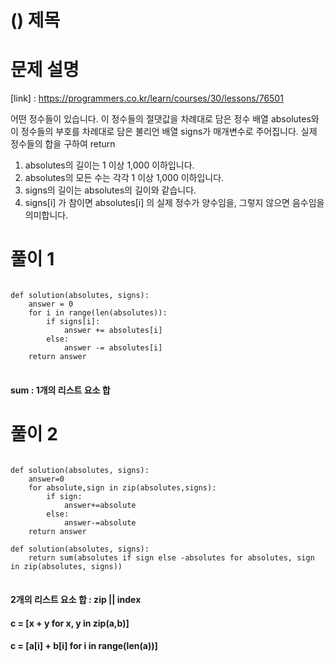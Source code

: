 # () 제목
# 문제 설명
[link] : https://programmers.co.kr/learn/courses/30/lessons/76501

어떤 정수들이 있습니다. 이 정수들의 절댓값을 차례대로 담은 정수 배열 absolutes와 이 정수들의 부호를 차례대로 담은 불리언 배열 signs가 매개변수로 주어집니다. 실제 정수들의 합을 구하여 return 
1. absolutes의 길이는 1 이상 1,000 이하입니다.
2. absolutes의 모든 수는 각각 1 이상 1,000 이하입니다.
3. signs의 길이는 absolutes의 길이와 같습니다.
4. signs[i] 가 참이면 absolutes[i] 의 실제 정수가 양수임을, 그렇지 않으면 음수임을 의미합니다.
# 풀이 1
<pre>
<code>
def solution(absolutes, signs):
    answer = 0
    for i in range(len(absolutes)):
        if signs[i]:
            answer += absolutes[i]
        else:
            answer -= absolutes[i]
    return answer
</code>
</pre>
#### sum : 1개의 리스트 요소 합
# 풀이 2
<pre>
<code>
def solution(absolutes, signs):
    answer=0
    for absolute,sign in zip(absolutes,signs):
        if sign:
            answer+=absolute
        else:
            answer-=absolute
    return answer

def solution(absolutes, signs):
    return sum(absolutes if sign else -absolutes for absolutes, sign in zip(absolutes, signs))
</code>
</pre>
#### 2개의 리스트 요소 합 : zip || index
#### c = [x + y for x, y in zip(a,b)]
#### c = [a[i] + b[i] for i in range(len(a))]